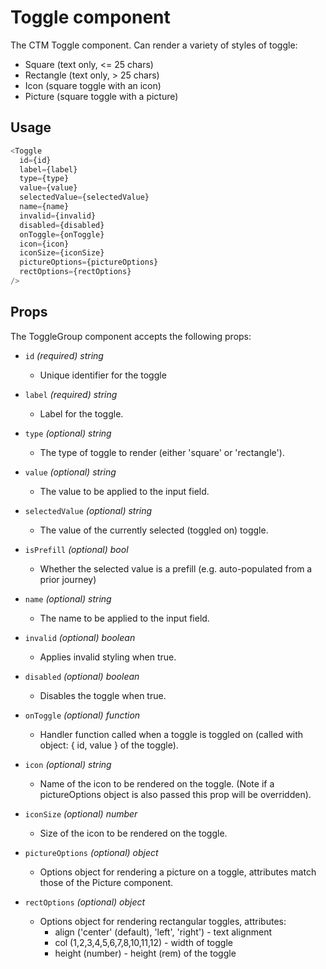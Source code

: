 # Toggle component
The CTM Toggle component. Can render a variety of styles of toggle:

* Square (text only, <= 25 chars)
* Rectangle (text only, > 25 chars)
* Icon (square toggle with an icon)
* Picture (square toggle with a picture) 

## Usage
~~~js
<Toggle
  id={id}
  label={label}
  type={type}
  value={value}
  selectedValue={selectedValue}
  name={name}
  invalid={invalid}
  disabled={disabled}
  onToggle={onToggle}
  icon={icon}
  iconSize={iconSize}
  pictureOptions={pictureOptions}
  rectOptions={rectOptions}
/>
~~~

## Props
The ToggleGroup component accepts the following props:

- `id` *(required) string*
    * Unique identifier for the toggle
    
- `label` *(required) string*
    * Label for the toggle.
    
- `type` *(optional) string*
    * The type of toggle to render (either 'square' or 'rectangle').
    
-  `value` *(optional) string*
    * The value to be applied to the input field.
    
-  `selectedValue` *(optional) string*
    * The value of the currently selected (toggled on) toggle.
    
-  `isPrefill` *(optional) bool*
    * Whether the selected value is a prefill (e.g. auto-populated from a prior journey)
     
-  `name` *(optional) string*
    * The name to be applied to the input field.
    
-  `invalid` *(optional) boolean*
    * Applies invalid styling when true.
    
-  `disabled` *(optional) boolean*
    * Disables the toggle when true.
    
- `onToggle` *(optional) function*
    * Handler function called when a toggle is toggled on (called with object: { id, value } of the toggle).
    
- `icon` *(optional) string*
    * Name of the icon to be rendered on the toggle. (Note if a pictureOptions object is also passed this prop will be overridden).
    
- `iconSize` *(optional) number*
    * Size of the icon to be rendered on the toggle.
    
- `pictureOptions` *(optional) object*
    * Options object for rendering a picture on a toggle, attributes match those of the Picture component.
    
- `rectOptions` *(optional) object*
    * Options object for rendering rectangular toggles, attributes:
        * align ('center' (default), 'left', 'right') - text alignment
        * col (1,2,3,4,5,6,7,8,10,11,12) - width of toggle
        * height (number) - height (rem) of the toggle
